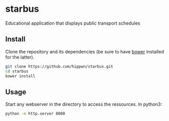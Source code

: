 # starbus
Educational application that displays public transport schedules

## Install

Clone the repository and its dependencies (be sure to have [bower](https://bower.io/) installed for the latter).
```bash
git clone https://github.com/hippwn/starbus.git
cd starbus
bower install
```

## Usage

Start any webserver in the directory to access the ressources. In python3:
```bash
python -m http.server 8080
```
